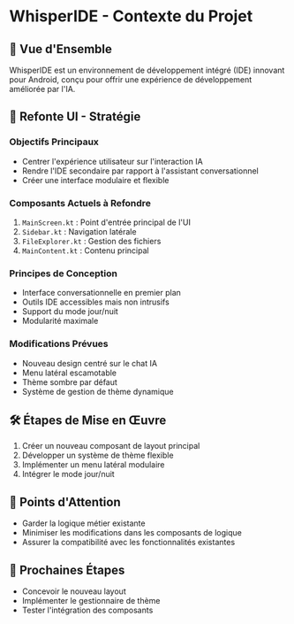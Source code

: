 # WhisperIDE - Contexte du Projet

## 🚀 Vue d'Ensemble
WhisperIDE est un environnement de développement intégré (IDE) innovant pour Android, conçu pour offrir une expérience de développement améliorée par l'IA.

## 🔄 Refonte UI - Stratégie

### Objectifs Principaux
- Centrer l'expérience utilisateur sur l'interaction IA
- Rendre l'IDE secondaire par rapport à l'assistant conversationnel
- Créer une interface modulaire et flexible

### Composants Actuels à Refondre
1. `MainScreen.kt` : Point d'entrée principal de l'UI
2. `Sidebar.kt` : Navigation latérale
3. `FileExplorer.kt` : Gestion des fichiers
4. `MainContent.kt` : Contenu principal

### Principes de Conception
- Interface conversationnelle en premier plan
- Outils IDE accessibles mais non intrusifs
- Support du mode jour/nuit
- Modularité maximale

### Modifications Prévues
- Nouveau design centré sur le chat IA
- Menu latéral escamotable
- Thème sombre par défaut
- Système de gestion de thème dynamique

## 🛠 Étapes de Mise en Œuvre
1. Créer un nouveau composant de layout principal
2. Développer un système de thème flexible
3. Implémenter un menu latéral modulaire
4. Intégrer le mode jour/nuit

## 🚧 Points d'Attention
- Garder la logique métier existante
- Minimiser les modifications dans les composants de logique
- Assurer la compatibilité avec les fonctionnalités existantes

## 📅 Prochaines Étapes
- Concevoir le nouveau layout
- Implémenter le gestionnaire de thème
- Tester l'intégration des composants